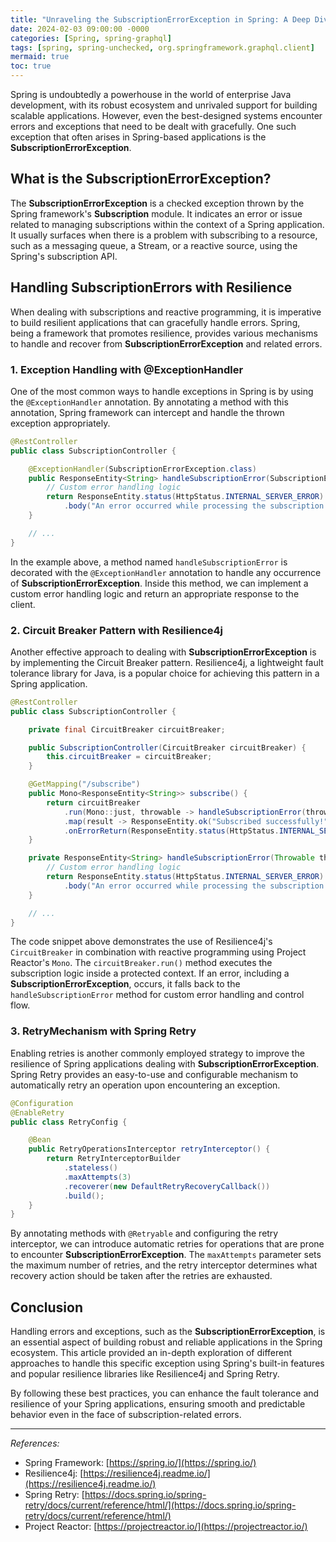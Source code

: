 ```yaml
---
title: "Unraveling the SubscriptionErrorException in Spring: A Deep Dive into Error Handling and Resilience"
date: 2024-02-03 09:00:00 -0000
categories: [Spring, spring-graphql]
tags: [spring, spring-unchecked, org.springframework.graphql.client]
mermaid: true
toc: true
---
```


Spring is undoubtedly a powerhouse in the world of enterprise Java development, with its robust ecosystem and unrivaled support for building scalable applications. However, even the best-designed systems encounter errors and exceptions that need to be dealt with gracefully. One such exception that often arises in Spring-based applications is the **SubscriptionErrorException**.

## What is the SubscriptionErrorException?

The **SubscriptionErrorException** is a checked exception thrown by the Spring framework's **Subscription** module. It indicates an error or issue related to managing subscriptions within the context of a Spring application. It usually surfaces when there is a problem with subscribing to a resource, such as a messaging queue, a Stream, or a reactive source, using the Spring's subscription API.

## Handling SubscriptionErrors with Resilience

When dealing with subscriptions and reactive programming, it is imperative to build resilient applications that can gracefully handle errors. Spring, being a framework that promotes resilience, provides various mechanisms to handle and recover from **SubscriptionErrorException** and related errors.

### 1. Exception Handling with @ExceptionHandler

One of the most common ways to handle exceptions in Spring is by using the `@ExceptionHandler` annotation. By annotating a method with this annotation, Spring framework can intercept and handle the thrown exception appropriately.

```java
@RestController
public class SubscriptionController {

    @ExceptionHandler(SubscriptionErrorException.class)
    public ResponseEntity<String> handleSubscriptionError(SubscriptionErrorException ex) {
        // Custom error handling logic
        return ResponseEntity.status(HttpStatus.INTERNAL_SERVER_ERROR)
            .body("An error occurred while processing the subscription: " + ex.getMessage());
    }

    // ...
}
```

In the example above, a method named `handleSubscriptionError` is decorated with the `@ExceptionHandler` annotation to handle any occurrence of **SubscriptionErrorException**. Inside this method, we can implement a custom error handling logic and return an appropriate response to the client.

### 2. Circuit Breaker Pattern with Resilience4j

Another effective approach to dealing with **SubscriptionErrorException** is by implementing the Circuit Breaker pattern. Resilience4j, a lightweight fault tolerance library for Java, is a popular choice for achieving this pattern in a Spring application.

```java
@RestController
public class SubscriptionController {

    private final CircuitBreaker circuitBreaker;

    public SubscriptionController(CircuitBreaker circuitBreaker) {
        this.circuitBreaker = circuitBreaker;
    }

    @GetMapping("/subscribe")
    public Mono<ResponseEntity<String>> subscribe() {
        return circuitBreaker
            .run(Mono::just, throwable -> handleSubscriptionError(throwable))
            .map(result -> ResponseEntity.ok("Subscribed successfully!"))
            .onErrorReturn(ResponseEntity.status(HttpStatus.INTERNAL_SERVER_ERROR).body("Unable to subscribe at the moment."));
    }

    private ResponseEntity<String> handleSubscriptionError(Throwable throwable) {
        // Custom error handling logic
        return ResponseEntity.status(HttpStatus.INTERNAL_SERVER_ERROR)
            .body("An error occurred while processing the subscription: " + throwable.getMessage());
    }

    // ...
}
```

The code snippet above demonstrates the use of Resilience4j's `CircuitBreaker` in combination with reactive programming using Project Reactor's `Mono`. The `circuitBreaker.run()` method executes the subscription logic inside a protected context. If an error, including a **SubscriptionErrorException**, occurs, it falls back to the `handleSubscriptionError` method for custom error handling and control flow.

### 3. RetryMechanism with Spring Retry

Enabling retries is another commonly employed strategy to improve the resilience of Spring applications dealing with **SubscriptionErrorException**. Spring Retry provides an easy-to-use and configurable mechanism to automatically retry an operation upon encountering an exception.

```java
@Configuration
@EnableRetry
public class RetryConfig {

    @Bean
    public RetryOperationsInterceptor retryInterceptor() {
        return RetryInterceptorBuilder
            .stateless()
            .maxAttempts(3)
            .recoverer(new DefaultRetryRecoveryCallback())
            .build();
    }
}
```

By annotating methods with `@Retryable` and configuring the retry interceptor, we can introduce automatic retries for operations that are prone to encounter **SubscriptionErrorException**. The `maxAttempts` parameter sets the maximum number of retries, and the retry interceptor determines what recovery action should be taken after the retries are exhausted.

## Conclusion

Handling errors and exceptions, such as the **SubscriptionErrorException**, is an essential aspect of building robust and reliable applications in the Spring ecosystem. This article provided an in-depth exploration of different approaches to handle this specific exception using Spring's built-in features and popular resilience libraries like Resilience4j and Spring Retry.

By following these best practices, you can enhance the fault tolerance and resilience of your Spring applications, ensuring smooth and predictable behavior even in the face of subscription-related errors.

---

*References:*

- Spring Framework: [https://spring.io/](https://spring.io/)
- Resilience4j: [https://resilience4j.readme.io/](https://resilience4j.readme.io/)
- Spring Retry: [https://docs.spring.io/spring-retry/docs/current/reference/html/](https://docs.spring.io/spring-retry/docs/current/reference/html/)
- Project Reactor: [https://projectreactor.io/](https://projectreactor.io/)
